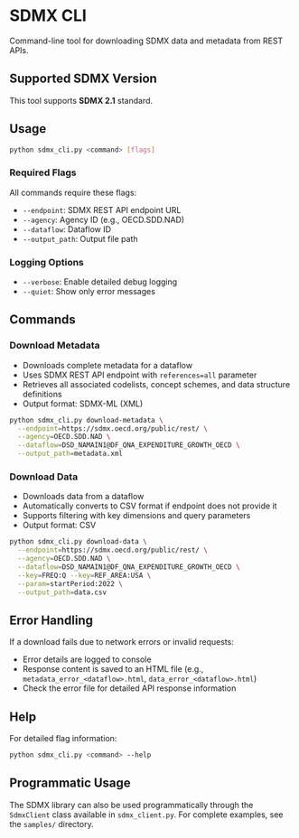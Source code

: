 # SDMX CLI

Command-line tool for downloading SDMX data and metadata from REST APIs.

## Supported SDMX Version

This tool supports **SDMX 2.1** standard.

## Usage

```bash
python sdmx_cli.py <command> [flags]
```

### Required Flags

All commands require these flags:
- `--endpoint`: SDMX REST API endpoint URL
- `--agency`: Agency ID (e.g., OECD.SDD.NAD)
- `--dataflow`: Dataflow ID
- `--output_path`: Output file path

### Logging Options

- `--verbose`: Enable detailed debug logging
- `--quiet`: Show only error messages

## Commands

### Download Metadata

- Downloads complete metadata for a dataflow
- Uses SDMX REST API endpoint with `references=all` parameter
- Retrieves all associated codelists, concept schemes, and data structure definitions
- Output format: SDMX-ML (XML)

```bash
python sdmx_cli.py download-metadata \
  --endpoint=https://sdmx.oecd.org/public/rest/ \
  --agency=OECD.SDD.NAD \
  --dataflow=DSD_NAMAIN1@DF_QNA_EXPENDITURE_GROWTH_OECD \
  --output_path=metadata.xml
```

### Download Data

- Downloads data from a dataflow
- Automatically converts to CSV format if endpoint does not provide it
- Supports filtering with key dimensions and query parameters
- Output format: CSV

```bash
python sdmx_cli.py download-data \
  --endpoint=https://sdmx.oecd.org/public/rest/ \
  --agency=OECD.SDD.NAD \
  --dataflow=DSD_NAMAIN1@DF_QNA_EXPENDITURE_GROWTH_OECD \
  --key=FREQ:Q --key=REF_AREA:USA \
  --param=startPeriod:2022 \
  --output_path=data.csv
```

## Error Handling

If a download fails due to network errors or invalid requests:
- Error details are logged to console
- Response content is saved to an HTML file (e.g., `metadata_error_<dataflow>.html`, `data_error_<dataflow>.html`)
- Check the error file for detailed API response information

## Help

For detailed flag information:
```bash
python sdmx_cli.py <command> --help
```

## Programmatic Usage

The SDMX library can also be used programmatically through the `SdmxClient` class available in `sdmx_client.py`. For complete examples, see the `samples/` directory.